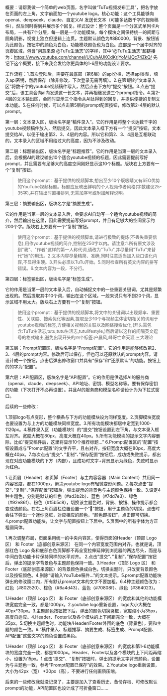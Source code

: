 概要：请帮我做一个简单的web页面，名字叫做“TuTu视频发布工具”，把名字放在页面的左上角，文字前面加一个youtube logo。核心功能：这个工具能够向openai、deepseek、claude、自定义AI 发送长文本（可能多达数千字的视频稿件），然后同时得到并展示多个回复。样式设计：整个页面是一个分区式单列卡片布局，一共有7个分层，每一层是一个功能模块。每个模块之间保持统一的间距与圆角阴影，视觉上独立但逻辑上连贯。主题默认颜色为#8B0000，背景、按钮皆为此颜色，按钮中的颜色为白色，功能模块颜色也为白色。底部是一个居中对齐的页脚区域，包含“创意来源 @TuTu生活志”的字样，其中“@TuTu生活志”超链接为：https://www.youtube.com/channel/UCuhAUKCdKrjYoMiJQc74ZkQ/   先记下这个概要，接下来我会发给你更具体的1-6层的功能设计要求。

工作流程：1.首次登陆后，需要在最底部（第6层）的api分栏，选择api类型，填入api密钥，然后保存（除非修改，下次登录无需再填）。2.在第1层的“文本录入区”将数千字的youtube视频稿件写入，然后点击下方的“提交”按钮。3.点击“提交”后，该工具会向ai向发送这一长文本，并再相继发送三个prompt指令。4.第2-4层的文本输出区，会同时显示三个指令从AI处得到的回复，并提供便捷的复制文本功能。5.在任何时候，可以点击第5层的prompt配置按钮，修改第2-4层的默认prompt。

第一层：文本录入区，版块名字是“稿件录入”。它的作用是将整个长达数千字的youtube视频稿件放入，然后提交，因此文本录入框下方有一个“提交”按钮。文本提交给AI，以便于输出第2、3、4层的内容。所以它和第2、3、4层是互相联动的，文本录入的区域不用给过大的高度，因为不涉及改动。

第二层：标题输出区，版块名字是“标题推荐”。它的作用是当第一层的文本录入后，会根据AI的建议输出10个适合youtube视频的标题，因此需要提前写好prompt，并且需要有足够大的高度空间刚好显示这10个标题。版块右上方要有一个“复制”按钮。

> 使用这个prompt：基于提供的视频脚本,想出至少10个既吸睛又有SEO优势的YouTube视频标题。标题应反映出鲜明的个人视频作者风格(字数建议25-35字),并在输出时直接排列,无需加序号或附加解释说明。

第三层：摘要输出区，版块名字是“摘要生成”。

它的作用是当第一层的文本录入后，会要求AI自动写一个适合youtube视频的简介，然后输出在这里，因此需要提前写好prompt，并且有足够大的空间显示约200个字。版块右上方要有一个“复制”按钮。

> 使用这个prompt：基于提供的视频脚本,请进行极致的提炼(不丢失重要信息),用作youtube视频的简介,控制在250字以内。请注意:1.所有原文涉及到"我"、"作者"这样的第一人称代词,请改为"TuTu",并尽量用"TuTu"来替代"她"的用法。2.文本内容尽量精简、准确,同时注意适当加入些口语化内容,不显得生硬。3.开头必须以TuTu开始。5.同时检查所有英文内容的拼写错误。6.文本内容为一段，不分行。

第四层：标签输出区，版块名字是“标签生成”。

它的作用是当第一层的文本录入后，自动捕捉文中的一些重要关键词，尤其是频繁出现的。然后提取其中10个词，输出在这个区域，一般来说只有不到20个词，显示区域不用太大。版块右上方要有一个“复制”按钮。

> 使用这个prompt：基于提供的视频脚本,将文中的关键词以出现频率、重要性、关联度、搜索优化等因素,提取至少10个与视频主体密切相关的词用于youtube视频的标签,方便相关视频的关联以及网络搜索优化,(开头需包含:TuTu生活志,tutu,tutu生活志,tutulifestyle,)然后请以这样的间隔英文逗号的格式输出,避免出现开头的四个标签:户晨风,峰哥亡命天涯,三大理论

第五层：Prompt配置区，版块名字是“Prompt配置“。它的作用是能够修改第2、3、4层的prompt内容。修改后可以保存，但也可以还原默认的prompt内容。请设计成一个按钮，点击后弹出修改窗口并具有“保存”和“还原默认”的功能。按钮上的的字为“配置”。

第六层：API配置区，版块名字是“API配置”。它的作用是供选择AI的服务商（openai、claude、deepseek）、API地址、密钥、模型名称等。要有保存密钥的功能（下次打开不必再设置）。并且AI的服务商和模型名称请设计为为下拉式窗口。

后续的一些修改：

1.顶部logo有点变形，整个横条与下方的功能模块设为同样宽度。2.页脚模块宽度也要设置为与上方的功能模块同样宽度。3.所有功能模块都居中定宽到1000-1120px。4.稿件录入区（功能模块1）的“提交”按钮设置到左下角，与文本录入框左对齐。宽度大概在80px，高度大概在40px。5.所有功能模块的提示文字内容删除，比如“提交稿件后，这里将显示10个推荐标题…” 6.Prompt配置区的“配置“按钮设置成与”Prompt配置“的文字齐平，且右对齐，按钮宽度大概在80px，高度大概在40px。7.每次点击”提交“、”复制“、”保存配置“按钮后，成功或失败提示，都出现在对应功能模块的下方（内部），且成功时文字+背景显示为绿色，失败时显示为红色。

1.让页眉（Header）和页脚（Footer）与主内容容器（Main Content）共用同一内容宽度，都在1000px，解决youtube logo有轻微变形问题。2.每次点击”提交“、”复制“、”保存配置“按钮后，弹出提示的背景色与主题颜色保持一致。3.设定4种主题色，分别是默认的红色（#ad3b2b）、蓝色（#7dd7e3）、绿色（#92e86f）、粉色（#f5b5c8），切换该主题色时，背景、按钮、操作提示都会变成该颜色。在右上角页眉栏位置设置一个“🎨”按钮，用于主题色的切换。点击时会往下弹出一个迷你竖框，对应相应的颜色，“颜色即按钮”，点击即可切换。4.prompt配置功能块，让文字与配置按钮上下居中。5.页面中的所有字体为方正粗圆简体。

1.再次调整布局，页面采用统一的中央内容区，使得页面的Header（顶部 Logo 区） 和 Footer（底部创意来源区） 在同一个内容宽度范围内对齐。也就是说，顶部红色 Logo 条和底部白色页脚都不再全宽拉伸延伸到浏览器的两边尽头，而是与中间白色功能卡片保持同样的水平对齐。 2.点击”提交“、”复制“、”保存配置“按钮后，弹出的提示字背景色与主题颜色保持一致。3.Header（顶部 Logo 区） 和 Footer（底部创意来源区）的背景颜色换成白色，切换主题时，只改变背景颜色以及按钮颜色。4.删除“请输入YouTube稿件…”的文本提示。5.prompt配置功能块弹出的修改窗口内，所有默认prompt文本的文字不要加粗。6.4种主题颜色改为：红色（#802520）、棕色（#6a4d43）、蓝色（#70808f）、绿色（#364023）。

1.Header（顶部 Logo 区） 和 Footer（底部创意来源区） 的宽度和其他的功能模块宽度完全一致，都是1000px。2.youtube logo重新设置，logo大小大概在40px*30px。3.主题颜色按钮按下后，弹出的颜色切换竖框，宽度缩小为35px，高度自适应。4.Header、Footer以及各个模块的上下间距完全一致，大概在35px。5.切换主题颜色时，功能块/Header/Footer外围的底色（背景色），要和主题的颜色一致。6.“稿件录入、标题推荐、摘要生成、标签生成、Prompt配置、API配置”这些文字的颜色设置成黑色。

1.Header（顶部 Logo 区） 和 Footer（底部创意来源区） 的宽度和第1-6功能模块的宽度完全一致，都是1000px。Header、Footer以及各个模块的上下间距再缩小，设置为15px。1.点击“提交”、“复制”按钮时，弹出的提示文字背景颜色，设置为与主题色一致，参考“Prompt配置已保存”的效果。2.Youtube logo重新设置，大小为42px（宽） *30px（高），不要进行任何画质压缩。

后来的一些修改我就没记录了，主要是加入了查看历史、备份存档、可修改默认prompt的功能，API配置区也设计成了可折叠窗口......